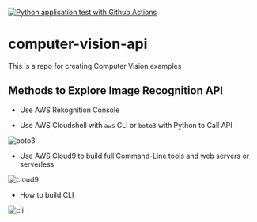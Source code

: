 [![Python application test with Github Actions](https://github.com/gdavisiv/AWS_Computer-Vision/actions/workflows/main.yml/badge.svg)](https://github.com/gdavisiv/AWS_Computer-Vision/actions/workflows/main.yml)

# computer-vision-api
This is a repo for creating Computer Vision examples


## Methods to Explore Image Recognition API

* Use AWS Rekognition Console

* Use AWS Cloudshell with `aws` CLI or `boto3` with Python to Call API

![boto3](https://user-images.githubusercontent.com/7787759/181100674-b759d910-54e3-43cf-a5fe-b55624524aba.png)

* Use AWS Cloud9 to build full Command-Line tools and web servers or serverless

![cloud9](https://user-images.githubusercontent.com/7787759/181101515-da10bf6b-2c7b-4323-8994-b1e591d9b1f4.png)

* How to build CLI

![cli](https://user-images.githubusercontent.com/7787759/181100674-b759d910-54e3-43cf-a5fe-b55624524aba.png)
